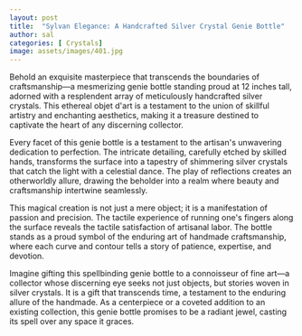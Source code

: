 ```yaml
---
layout: post
title:  "Sylvan Elegance: A Handcrafted Silver Crystal Genie Bottle"
author: sal
categories: [ Crystals]
image: assets/images/401.jpg
---
```

Behold an exquisite masterpiece that transcends the boundaries of craftsmanship—a mesmerizing genie bottle standing proud at 12 inches tall, adorned with a resplendent array of meticulously handcrafted silver crystals. This ethereal objet d'art is a testament to the union of skillful artistry and enchanting aesthetics, making it a treasure destined to captivate the heart of any discerning collector.

Every facet of this genie bottle is a testament to the artisan's unwavering dedication to perfection. The intricate detailing, carefully etched by skilled hands, transforms the surface into a tapestry of shimmering silver crystals that catch the light with a celestial dance. The play of reflections creates an otherworldly allure, drawing the beholder into a realm where beauty and craftsmanship intertwine seamlessly.

This magical creation is not just a mere object; it is a manifestation of passion and precision. The tactile experience of running one's fingers along the surface reveals the tactile satisfaction of artisanal labor. The bottle stands as a proud symbol of the enduring art of handmade craftsmanship, where each curve and contour tells a story of patience, expertise, and devotion.

Imagine gifting this spellbinding genie bottle to a connoisseur of fine art—a collector whose discerning eye seeks not just objects, but stories woven in silver crystals. It is a gift that transcends time, a testament to the enduring allure of the handmade. As a centerpiece or a coveted addition to an existing collection, this genie bottle promises to be a radiant jewel, casting its spell over any space it graces.
